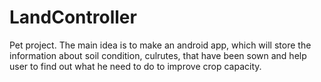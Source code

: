 # LandController
Pet project. The main idea is to make an android app, which will store the information about soil condition, culrutes, that have been sown and help user to find out what he need to do to improve crop capacity.
